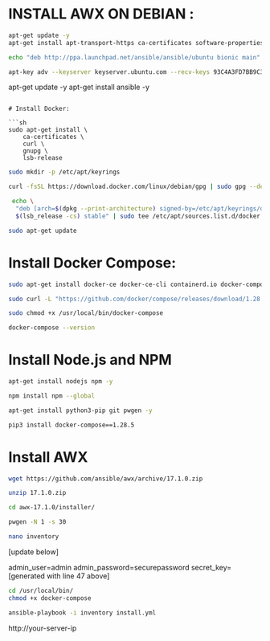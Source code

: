 # INSTALL AWX ON DEBIAN :

```sh
apt-get update -y
apt-get install apt-transport-https ca-certificates software-properties-common unzip gnupg2 curl git -y
```

```sh
echo "deb http://ppa.launchpad.net/ansible/ansible/ubuntu bionic main" | tee /etc/apt/sources.list.d/ansible.list
```

```sh
apt-key adv --keyserver keyserver.ubuntu.com --recv-keys 93C4A3FD7BB9C367
```

apt-get update -y
apt-get install ansible -y
```

# Install Docker:

```sh
sudo apt-get install \
    ca-certificates \
    curl \
    gnupg \
    lsb-release
```

```sh
sudo mkdir -p /etc/apt/keyrings
```

```sh
curl -fsSL https://download.docker.com/linux/debian/gpg | sudo gpg --dearmor -o /etc/apt/keyrings/docker.gpg
```

```sh
 echo \
  "deb [arch=$(dpkg --print-architecture) signed-by=/etc/apt/keyrings/docker.gpg] https://download.docker.com/linux/debian \
  $(lsb_release -cs) stable" | sudo tee /etc/apt/sources.list.d/docker.list > /dev/null
```

```sh
sudo apt-get update
```

# Install Docker Compose:


```sh
sudo apt-get install docker-ce docker-ce-cli containerd.io docker-compose-plugin
```

```sh
sudo curl -L "https://github.com/docker/compose/releases/download/1.28.5/docker-compose-$(uname -s)-$(uname -m)" -o /usr/local/bin/docker-compose
```

```sh
sudo chmod +x /usr/local/bin/docker-compose
```

```sh
docker-compose --version
```

# Install Node.js and NPM

```sh
apt-get install nodejs npm -y
```

```sh
npm install npm --global
```

```sh
apt-get install python3-pip git pwgen -y
```

```sh
pip3 install docker-compose==1.28.5
```

# Install AWX

```sh
wget https://github.com/ansible/awx/archive/17.1.0.zip
```

```sh
unzip 17.1.0.zip
```

```sh
cd awx-17.1.0/installer/
```

```sh
pwgen -N 1 -s 30
```

```sh
nano inventory
```
[update below]

admin_user=admin
admin_password=securepassword
secret_key=[generated with line 47 above]

```sh
cd /usr/local/bin/
chmod +x docker-compose
```

```sh
ansible-playbook -i inventory install.yml
```

http://your-server-ip
